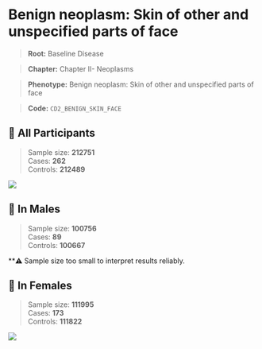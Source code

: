# Benign neoplasm: Skin of other and unspecified parts of face

> **Root:** Baseline Disease  

> **Chapter:** Chapter II- Neoplasms  

> **Phenotype:** Benign neoplasm: Skin of other and unspecified parts of face  

> **Code:** `CD2_BENIGN_SKIN_FACE`

## 🧪 All Participants  
> Sample size: **212751**  
> Cases: **262**  
> Controls: **212489**
<img src="/Disease/Figures/ALL/Baseline/CD2_BENIGN_SKIN_FACE.png"/>
<CsvTable src="/Disease_Data/ALL/Baseline/LG_CD2_BENIGN_SKIN_FACE.csv" label="🔍 View full results" />

## 👨 In Males  
> Sample size: **100756**  
> Cases: **89**  
> Controls: **100667**

**⚠️ Sample size too small to interpret results reliably.

## 👩 In Females  
> Sample size: **111995**  
> Cases: **173**  
> Controls: **111822**
<img src="/Disease/Figures/Female/Baseline/CD2_BENIGN_SKIN_FACE.png"/>
<CsvTable src="/Disease_Data/Female/Baseline/LG_CD2_BENIGN_SKIN_FACE.csv" label="🔍 View full results" />
